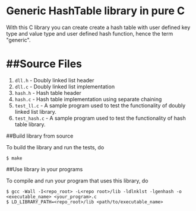 Generic HashTable library in pure C
===================================

With this C library you can create create a hash table with user defined key type and value type and user defined hash function, hence the term "generic".



##Source Files
============
1. `dll.h` - Doubly linked list header
2. `dll.c` - Doubly linked list implementation
3. `hash.h` - Hash table header
4. `hash.c` - Hash table implementation using separate chaining
5. `test_ll.c` - A sample program used to test the functionality of doubly linked list library.
6. `test_hash.c` - A sample program used to test the functionality of hash table library.

##Build library from source

To build the library and run the tests, do
```
$ make
```

##Use library in your programs

To compile and run your program that uses this library, do
```
$ gcc -Wall -I<repo_root> -L<repo root>/lib -ldlnklst -lgenhash -o <executable_name> <your_program>.c
$ LD_LIBRARY_PATH=<repo_root>/lib <path/to/executable_name>
```
